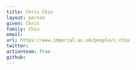 ```yaml
---
title: Chris Chiu
layout: person
given: Chris
family: Chiu
email:
url: https://www.imperial.ac.uk/people/c.chiu
twitter: 
actionteam: True
github: 
---
```

